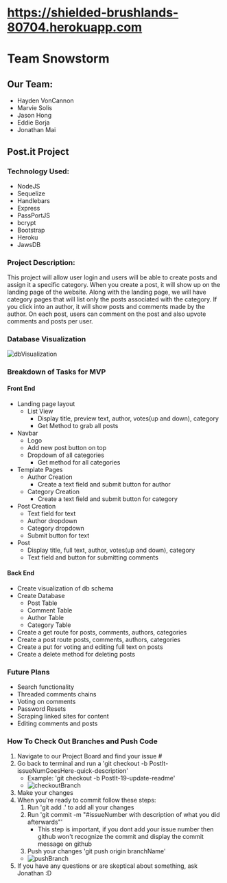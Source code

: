 # https://shielded-brushlands-80704.herokuapp.com
# Team Snowstorm
## Our Team:
* Hayden VonCannon
* Marvie Solis
* Jason Hong
* Eddie Borja
* Jonathan Mai

## Post.it Project

### Technology Used:
* NodeJS
* Sequelize
* Handlebars
* Express
* PassPortJS
* bcrypt
* Bootstrap
* Heroku
* JawsDB

### Project Description:
This project will allow user login and users will be able to create posts and assign it a specific category.
When you create a post, it will show up on the landing page of the website. Along with the landing page, we will have category pages that will list only the posts associated with the category. If you click into an author, it will show posts and comments made by the author. On each post, users can comment on the post and also upvote comments and posts per user.

### Database Visualization
![dbVisualization](./readmeAssets/dbVisualization.png)

### Breakdown of Tasks for MVP
#### Front End
* Landing page layout
    * List View
        * Display title, preview text, author, votes(up and down), category
        * Get Method to grab all posts
* Navbar
    * Logo
    * Add new post button on top
    * Dropdown of all categories
        * Get method for all categories
* Template Pages
    * Author Creation
        * Create a text field and submit button for author
    * Category Creation
        * Create a text field and submit button for category
* Post Creation
    * Text field for text
    * Author dropdown
    * Category dropdown
    * Submit button for text
* Post
    * Display title, full text, author, votes(up and down), category
    * Text field and button for submitting comments
#### Back End
* Create visualization of db schema
* Create Database
    * Post Table
    * Comment Table
    * Author Table
    * Category Table
* Create a get route for posts, comments, authors, categories
* Create a post route posts, comments, authors, categories
* Create a put for voting and editing full text on posts
* Create a delete method for deleting posts

### Future Plans
* Search functionality
* Threaded comments chains
* Voting on comments
* Password Resets
* Scraping linked sites for content
* Editing comments and posts

### How To Check Out Branches and Push Code
1. Navigate to our Project Board and find your issue #
2. Go back to terminal and run a 'git checkout -b PostIt-issueNumGoesHere-quick-description'
    * Example: 'git checkout -b PostIt-19-update-readme'
    * ![checkoutBranch](./readmeAssets/1.png)
3. Make your changes
4. When you're ready to commit follow these steps:
    1. Run 'git add .' to add all your changes
    2. Run 'git commit -m "#issueNumber with description of what you did afterwards"'
        * This step is important, if you dont add your issue number then github won't recognize the commit and display the commit message on github
    3. Push your changes 'git push origin branchName'
    * ![pushBranch](./readmeAssets/2.png)
5. If you have any questions or are skeptical about something, ask Jonathan :D
